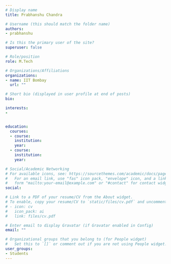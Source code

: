 ```yaml
---
# Display name
title: Prabhanshu Chandra

# Username (this should match the folder name)
authors:
- prabhanshu

# Is this the primary user of the site?
superuser: false

# Role/position
role: M.Tech

# Organizations/Affiliations
organizations:
- name: IIT Bombay
  url: ""

# Short bio (displayed in user profile at end of posts)
bio: 

interests:
- 


education:
  courses:
  - course: 
    institution: 
    year: 
  - course: 
    institution: 
    year: 

# Social/Academic Networking
# For available icons, see: https://sourcethemes.com/academic/docs/page-builder/#icons
#   For an email link, use "fas" icon pack, "envelope" icon, and a link in the
#   form "mailto:your-email@example.com" or "#contact" for contact widget.
social:

# Link to a PDF of your resume/CV from the About widget.
# To enable, copy your resume/CV to `static/files/cv.pdf` and uncomment the lines below.
# - icon: cv
#   icon_pack: ai
#   link: files/cv.pdf

# Enter email to display Gravatar (if Gravatar enabled in Config)
email: ""

# Organizational groups that you belong to (for People widget)
#   Set this to `[]` or comment out if you are not using People widget.
user_groups:
- Students
---
```

